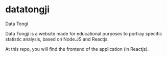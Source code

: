 # datatongji
Data Tongì

Data Tongjì is a website made for educational purposes to portray specific statistic analysis, based on Node.JS and Reactjs.

At this repo, you will find the frontend of the application (in Reactjs).
